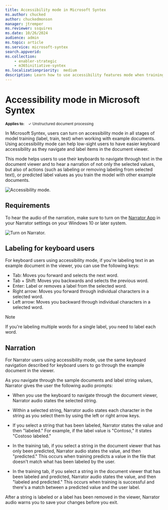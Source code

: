 ```yaml
---
title: Accessibility mode in Microsoft Syntex
ms.author: chucked
author: chuckedmonson
manager: jtremper
ms.reviewer: ssquires
ms.date: 10/26/2024
audience: admin
ms.topic: article
ms.service: microsoft-syntex
search.appverid: 
ms.collection: 
    - enabler-strategic
    - m365initiative-syntex
ms.localizationpriority:  medium
description: Learn how to use accessibility features mode when training and working with models in Microsoft Syntex.
---
```


# Accessibility mode in Microsoft Syntex

<sup>**Applies to:**  &ensp; &#10003; Unstructured document processing </sup>

In Microsoft Syntex, users can turn on accessibility mode in all stages of model training (label, train, test) when working with example documents. Using accessibility mode can help low-sight users to have easier keyboard accessibility as they navigate and label items in the document viewer.

This mode helps users to use their keyboards to navigate through text in the document viewer and to hear a narration of not only the selected values, but also of actions (such as labeling or removing labeling from selected text), or predicted label values as you train the model with other example documents.

![Accessibility mode.](../media/content-understanding/accessibility-mode.png)

## Requirements

To hear the audio of the narration, make sure to turn on the [Narrator App](https://support.microsoft.com/windows/complete-guide-to-narrator-e4397a0d-ef4f-b386-d8ae-c172f109bdb1) in your Narrator settings on your Windows 10 or later system.

![Turn on Narrator.](../media/content-understanding/narrator-settings.png)

## Labeling for keyboard users

For keyboard users using accessibility mode, if you're labeling text in an example document in the viewer, you can use the following keys:

- Tab: Moves you forward and selects the next word.
- Tab + Shift: Moves you backwards and selects the previous word.
- Enter: Label or removes a label from the selected word.
- Right arrow: Moves you forward through individual characters in a selected word.
- Left arrow: Moves you backward through individual characters in a selected word.

> [!NOTE]
> If you're labeling multiple words for a single label, you need to label each word.

## Narration

For Narrator users using accessibility mode, use the same keyboard navigation described for keyboard users to go through the example document in the viewer.

As you navigate through the sample documents and label string values, Narrator gives the user the following audio prompts:

- When you use the keyboard to navigate through the document viewer, Narrator audio states the selected string.

- Within a selected string, Narrator audio states each character in the string as you select them by using the left or right arrow keys.

- If you select a string that has been labeled, Narrator states the value and then "labeled."  For example, if the label value is "Contoso," it states "Costoso labeled."

- In the training tab, if you select a string in the document viewer that has only been predicted, Narrator audio states the value, and then "predicted." This occurs when training predicts a value in the file that doesn't match what has been labeled by the user.

- In the training tab, if you select a string in the document viewer that has been labeled and predicted, Narrator audio states the value, and then "labeled and predicted." This occurs when training is successful and there's a match between a predicted value and the user label.

After a string is labeled or a label has been removed in the viewer, Narrator audio warns you to save your changes before you exit.
